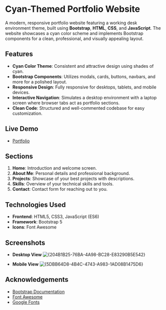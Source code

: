 
# Cyan-Themed Portfolio Website

A modern, responsive portfolio website featuring a working desk environment theme, built using **Bootstrap**, **HTML**, **CSS**, and **JavaScript**. The website showcases a cyan color scheme and implements Bootstrap components for a clean, professional, and visually appealing layout.

## Features
- **Cyan Color Theme**: Consistent and attractive design using shades of cyan.
- **Bootstrap Components**: Utilizes modals, cards, buttons, navbars, and more for a polished layout.
- **Responsive Design**: Fully responsive for desktops, tablets, and mobile devices.
- **Interactive Navigation**: Simulates a desktop environment with a laptop screen where browser tabs act as portfolio sections.
- **Clean Code**: Structured and well-commented codebase for easy customization.

## Live Demo
 - [Portfolio](https://coderpriyanshu007.github.io/Portfolio-Cyan-Theme/)
## Sections
1. **Home**: Introduction and welcome screen.
2. **About Me**: Personal details and professional background.
3. **Projects**: Showcase of your best projects with descriptions.
4. **Skills**: Overview of your technical skills and tools.
5. **Contact**: Contact form for reaching out to you.

## Technologies Used
- **Frontend**: HTML5, CSS3, JavaScript (ES6)
- **Framework**: Bootstrap 5
- **Icons**: Font Awesome

## Screenshots
- **Desktop View** ![{204B1B25-76BA-4A98-BC28-E83290B5E542}](https://github.com/user-attachments/assets/dcc3c350-49b0-405b-a25a-f5ee223e0e29)

- **Mobile View**
![{5DBB64D8-4B4C-4743-A983-1AD08B1475D6}](https://github.com/user-attachments/assets/76ae0682-61d4-464c-bb9f-e5b216256664)



## Acknowledgements

  - [ Bootstrap Documentation ](https://getbootstrap.com/)
  - [ Font Awesome ](https://fontawesome.com/)
  - [ Google Fonts ](https://fonts.google.com/)
